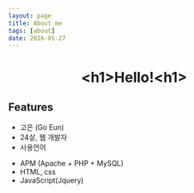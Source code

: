 ```yaml
---
layout: page
title: About me
tags: [about]
date: 2016-05-27
---
```

    
<center><h1>&lt;h1&gt;Hello!&lt;h1&gt;</h1></center>

## Features
* 고은 (Go Eun)
* 24살, 웹 개발자
* 사용언어
- APM (Apache + PHP + MySQL)
- HTML, css
- JavaScript(Jquery)
